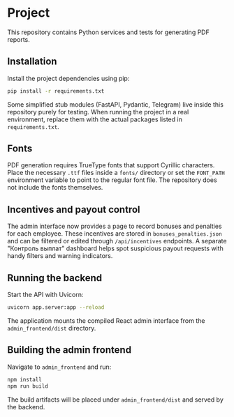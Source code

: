 # Project

This repository contains Python services and tests for generating PDF reports.

## Installation

Install the project dependencies using pip:

```bash
pip install -r requirements.txt
```

Some simplified stub modules (FastAPI, Pydantic, Telegram) live inside this
repository purely for testing. When running the project in a real environment,
replace them with the actual packages listed in `requirements.txt`.

## Fonts

PDF generation requires TrueType fonts that support Cyrillic characters. Place
the necessary `.ttf` files inside a `fonts/` directory or set the
`FONT_PATH` environment variable to point to the regular font file. The
repository does not include the fonts themselves.

## Incentives and payout control

The admin interface now provides a page to record bonuses and penalties for
each employee. These incentives are stored in `bonuses_penalties.json` and can
be filtered or edited through `/api/incentives` endpoints. A separate
"Контроль выплат" dashboard helps spot suspicious payout requests with handy
filters and warning indicators.

## Running the backend

Start the API with Uvicorn:

```bash
uvicorn app.server:app --reload
```

The application mounts the compiled React admin interface from the
`admin_frontend/dist` directory.

## Building the admin frontend

Navigate to `admin_frontend` and run:

```bash
npm install
npm run build
```

The build artifacts will be placed under `admin_frontend/dist` and served by the
backend.

